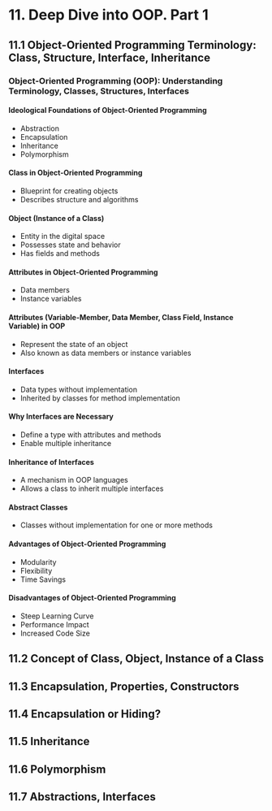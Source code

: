# 11. Deep Dive into OOP. Part 1

## 11.1 Object-Oriented Programming Terminology: Class, Structure, Interface, Inheritance
### Object-Oriented Programming (OOP): Understanding Terminology, Classes, Structures, Interfaces
#### Ideological Foundations of Object-Oriented Programming
- Abstraction
- Encapsulation
- Inheritance
- Polymorphism

#### Class in Object-Oriented Programming
- Blueprint for creating objects
- Describes structure and algorithms

#### Object (Instance of a Class)
- Entity in the digital space
- Possesses state and behavior
- Has fields and methods
  
#### Attributes in Object-Oriented Programming
- Data members
- Instance variables

#### Attributes (Variable-Member, Data Member, Class Field, Instance Variable) in OOP
- Represent the state of an object
- Also known as data members or instance variables

#### Interfaces
- Data types without implementation
- Inherited by classes for method implementation

#### Why Interfaces are Necessary
- Define a type with attributes and methods
- Enable multiple inheritance

#### Inheritance of Interfaces
- A mechanism in OOP languages
- Allows a class to inherit multiple interfaces

#### Abstract Classes
- Classes without implementation for one or more methods

#### Advantages of Object-Oriented Programming
- Modularity
- Flexibility
- Time Savings

#### Disadvantages of Object-Oriented Programming
- Steep Learning Curve
- Performance Impact
- Increased Code Size


## 11.2 Concept of Class, Object, Instance of a Class


## 11.3 Encapsulation, Properties, Constructors


## 11.4 Encapsulation or Hiding?


## 11.5 Inheritance


## 11.6 Polymorphism


## 11.7 Abstractions, Interfaces
